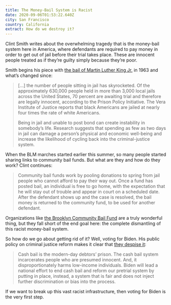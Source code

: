 ```yaml
---
title: The Money-Bail System is Racist
date: 2020-09-06T01:53:22.640Z
city: San Francisco
country: California
extract: How do we destroy it?
---
```

Clint Smith writes about the overwhelming tragedy that is the money-bail system here in America, where defendants are required to pay money in order to get out of jail before their trial takes place. These are innocent people treated as if they’re guilty simply because they’re poor.

Smith begins his piece with [the bail of Martin Luther King Jr.](https://www.theatlantic.com/magazine/archive/2018/02/clint-smith-freedom-aint-free/552506/) in 1963 and what’s changed since:

> [...] the number of people sitting in jail has skyrocketed. Of the approximately 630,000 people held in more than 3,000 local jails across the United States, 70 percent are awaiting trial and therefore are legally innocent, according to the Prison Policy Initiative. The Vera Institute of Justice reports that black Americans are jailed at nearly four times the rate of white Americans.
> 
> Being in jail and unable to post bond can create instability in somebody’s life. Research suggests that spending as few as two days in jail can damage a person’s physical and economic well-being and increase the likelihood of cycling back into the criminal-justice system. 

When the BLM marches started earlier this summer, so many people started sharing links to community bail funds. But what are they and how do they work? Clint continues:

> Community bail funds work by pooling donations to spring from jail people who cannot afford to pay their way out. Once a fund has posted bail, an individual is free to go home, with the expectation that he will stay out of trouble and appear in court on a scheduled date. After the defendant shows up and the case is resolved, the bail money is returned to the community fund, to be used for another defendant.

Organizations like [the Brooklyn Community Bail Fund](https://brooklynbailfund.org/) are a truly wonderful thing, but they fall short of the end goal here: the complete dismantling of this racist money-bail system. 

So how do we go about getting rid of it? Well, voting for Biden. His public policy on criminal justice reform makes it clear that [they despise it](https://joebiden.com/justice/): 

> Cash bail is the modern-day debtors’ prison. The cash bail system incarcerates people who are presumed innocent. And, it disproportionately harms low-income individuals. Biden will lead a national effort to end cash bail and reform our pretrial system by putting in place, instead, a system that is fair and does not inject further discrimination or bias into the process.

If we want to break up this vast racist infrastructure, then voting for Biden is the very first step. 
